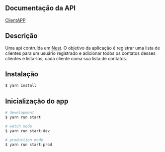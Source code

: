 ## Documentação da API
[ClientAPP](https://api-clients-a79o.onrender.com/api)

## Descrição

Uma api contruída em [Nest](https://github.com/nestjs/nest). O objetivo da aplicação é registrar uma lista de clientes para um usuário registrado e adicionar todos os contatos desses clientes e lista-los, cada cliente coma sua lista de contatos.

## Instalação

```bash
$ yarn install
```

## Inicialização do app

```bash
# development
$ yarn run start

# watch mode
$ yarn run start:dev

# production mode
$ yarn run start:prod
```
